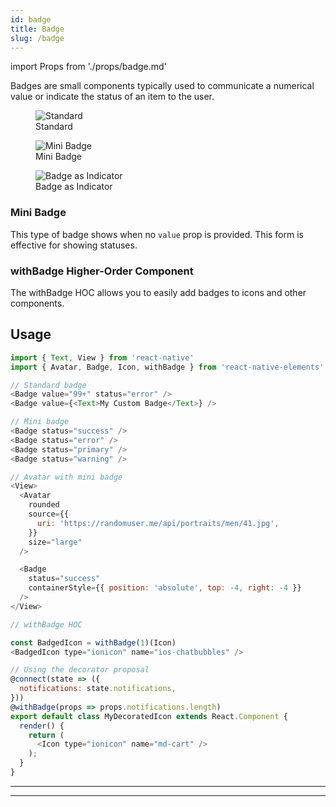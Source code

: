 ```yaml
---
id: badge
title: Badge
slug: /badge
---
```


import Props from './props/badge.md'

Badges are small components typically used to communicate a numerical value or
indicate the status of an item to the user.

<div className="component-preview component-preview--grid component-preview--grid-3">
  <figure>
  <img src="/img/badge/badge--standard.jpg" alt="Standard" />
    <figcaption>Standard</figcaption>
  </figure>
  <figure>
    <img src="/img/badge/badge--mini.jpg" alt="Mini Badge" />
    <figcaption>Mini Badge</figcaption>
  </figure>
  <figure>
  <img src="/img/badge/badge--indicator.jpg" alt="Badge as Indicator" />
    <figcaption>Badge as Indicator</figcaption>
  </figure>
</div>

### Mini Badge

This type of badge shows when no `value` prop is provided. This form is
effective for showing statuses.

### withBadge Higher-Order Component

The withBadge HOC allows you to easily add badges to icons and other components.

## Usage

```js
import { Text, View } from 'react-native'
import { Avatar, Badge, Icon, withBadge } from 'react-native-elements'

// Standard badge
<Badge value="99+" status="error" />
<Badge value={<Text>My Custom Badge</Text>} />

// Mini badge
<Badge status="success" />
<Badge status="error" />
<Badge status="primary" />
<Badge status="warning" />

// Avatar with mini badge
<View>
  <Avatar
    rounded
    source={{
      uri: 'https://randomuser.me/api/portraits/men/41.jpg',
    }}
    size="large"
  />

  <Badge
    status="success"
    containerStyle={{ position: 'absolute', top: -4, right: -4 }}
  />
</View>

// withBadge HOC

const BadgedIcon = withBadge(1)(Icon)
<BadgedIcon type="ionicon" name="ios-chatbubbles" />

// Using the decorator proposal
@connect(state => ({
  notifications: state.notifications,
}))
@withBadge(props => props.notifications.length)
export default class MyDecoratedIcon extends React.Component {
  render() {
    return (
      <Icon type="ionicon" name="md-cart" />
    );
  }
}
```

---

<Props />

---
